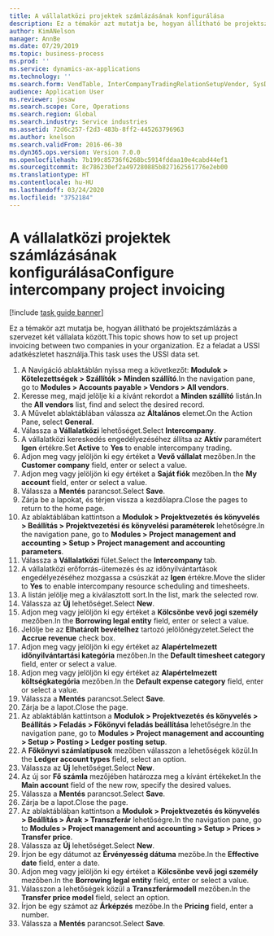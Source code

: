 ```yaml
---
title: A vállalatközi projektek számlázásának konfigurálása
description: Ez a témakör azt mutatja be, hogyan állítható be projektszámlázás a szervezet két vállalata között.
author: KimANelson
manager: AnnBe
ms.date: 07/29/2019
ms.topic: business-process
ms.prod: ''
ms.service: dynamics-ax-applications
ms.technology: ''
ms.search.form: VendTable, InterCompanyTradingRelationSetupVendor, SysDataAreaSelectLookup, ProjParameters, ProjPosting, ProjTransferPrice
audience: Application User
ms.reviewer: josaw
ms.search.scope: Core, Operations
ms.search.region: Global
ms.search.industry: Service industries
ms.assetid: 72d6c257-f2d3-483b-8ff2-445263796963
ms.author: knelson
ms.search.validFrom: 2016-06-30
ms.dyn365.ops.version: Version 7.0.0
ms.openlocfilehash: 7b199c85736f6268bc5914fddaa10e4cabd44ef1
ms.sourcegitcommit: 8c786230ef2a497280885b827162561776e2eb00
ms.translationtype: HT
ms.contentlocale: hu-HU
ms.lasthandoff: 03/24/2020
ms.locfileid: "3752184"
---
```

# <a name="configure-intercompany-project-invoicing"></a><span data-ttu-id="1bba6-103">A vállalatközi projektek számlázásának konfigurálása</span><span class="sxs-lookup"><span data-stu-id="1bba6-103">Configure intercompany project invoicing</span></span>

[!include [task guide banner](../../includes/task-guide-banner.md)]

<span data-ttu-id="1bba6-104">Ez a témakör azt mutatja be, hogyan állítható be projektszámlázás a szervezet két vállalata között.</span><span class="sxs-lookup"><span data-stu-id="1bba6-104">This topic shows how to set up project invoicing between two companies in your organization.</span></span> <span data-ttu-id="1bba6-105">Ez a feladat a USSI adatkészletet használja.</span><span class="sxs-lookup"><span data-stu-id="1bba6-105">This task uses the USSI data set.</span></span>

1. <span data-ttu-id="1bba6-106">A Navigáció ablaktáblán nyissa meg a következőt: **Modulok > Kötelezettségek > Szállítók > Minden szállító**.</span><span class="sxs-lookup"><span data-stu-id="1bba6-106">In the navigation pane, go to **Modules > Accounts payable > Vendors > All vendors**.</span></span>
2. <span data-ttu-id="1bba6-107">Keresse meg, majd jelölje ki a kívánt rekordot a **Minden szállító** listán.</span><span class="sxs-lookup"><span data-stu-id="1bba6-107">In the **All vendors** list, find and select the desired record.</span></span>
3. <span data-ttu-id="1bba6-108">A Művelet ablaktáblában válassza az **Általános** elemet.</span><span class="sxs-lookup"><span data-stu-id="1bba6-108">On the Action Pane, select **General**.</span></span>
4. <span data-ttu-id="1bba6-109">Válassza a **Vállalatközi** lehetőséget.</span><span class="sxs-lookup"><span data-stu-id="1bba6-109">Select **Intercompany**.</span></span>
5. <span data-ttu-id="1bba6-110">A vállalatközi kereskedés engedélyezéséhez állítsa az **Aktív** paramétert **Igen** értékre.</span><span class="sxs-lookup"><span data-stu-id="1bba6-110">Set **Active** to **Yes** to enable intercompany trading.</span></span>
6. <span data-ttu-id="1bba6-111">Adjon meg vagy jelöljön ki egy értéket a **Vevő vállalat** mezőben.</span><span class="sxs-lookup"><span data-stu-id="1bba6-111">In the **Customer company** field, enter or select a value.</span></span>
7. <span data-ttu-id="1bba6-112">Adjon meg vagy jelöljön ki egy értéket a **Saját fiók** mezőben.</span><span class="sxs-lookup"><span data-stu-id="1bba6-112">In the **My account** field, enter or select a value.</span></span>
8. <span data-ttu-id="1bba6-113">Válassza a **Mentés** parancsot.</span><span class="sxs-lookup"><span data-stu-id="1bba6-113">Select **Save**.</span></span>
9. <span data-ttu-id="1bba6-114">Zárja be a lapokat, és térjen vissza a kezdőlapra.</span><span class="sxs-lookup"><span data-stu-id="1bba6-114">Close the pages to return to the home page.</span></span>
10. <span data-ttu-id="1bba6-115">Az ablaktáblában kattintson a **Modulok > Projektvezetés és könyvelés > Beállítás > Projektvezetési és könyvelési paraméterek** lehetőségre.</span><span class="sxs-lookup"><span data-stu-id="1bba6-115">In the navigation pane, go to **Modules > Project management and accounting > Setup > Project management and accounting parameters**.</span></span>
11. <span data-ttu-id="1bba6-116">Válassza a **Vállalatközi** fület.</span><span class="sxs-lookup"><span data-stu-id="1bba6-116">Select the **Intercompany** tab.</span></span>
12. <span data-ttu-id="1bba6-117">A vállalatközi erőforrás-ütemezés és az időnyilvántartások engedélyezéséhez mozgassa a csúszkát az **Igen** értékre.</span><span class="sxs-lookup"><span data-stu-id="1bba6-117">Move the slider to **Yes** to enable intercompany resource scheduling and timesheets.</span></span>
13. <span data-ttu-id="1bba6-118">A listán jelölje meg a kiválasztott sort.</span><span class="sxs-lookup"><span data-stu-id="1bba6-118">In the list, mark the selected row.</span></span>
14. <span data-ttu-id="1bba6-119">Válassza az **Új** lehetőséget.</span><span class="sxs-lookup"><span data-stu-id="1bba6-119">Select **New**.</span></span>
15. <span data-ttu-id="1bba6-120">Adjon meg vagy jelöljön ki egy értéket a **Kölcsönbe vevő jogi személy** mezőben.</span><span class="sxs-lookup"><span data-stu-id="1bba6-120">In the **Borrowing legal entity** field, enter or select a value.</span></span>
16. <span data-ttu-id="1bba6-121">Jelölje be az **Elhatárolt bevételhez** tartozó jelölőnégyzetet.</span><span class="sxs-lookup"><span data-stu-id="1bba6-121">Select the **Accrue revenue** check box.</span></span>
17. <span data-ttu-id="1bba6-122">Adjon meg vagy jelöljön ki egy értéket az **Alapértelmezett időnyilvántartási kategória** mezőben.</span><span class="sxs-lookup"><span data-stu-id="1bba6-122">In the **Default timesheet category** field, enter or select a value.</span></span>
18. <span data-ttu-id="1bba6-123">Adjon meg vagy jelöljön ki egy értéket az **Alapértelmezett költségkategória** mezőben.</span><span class="sxs-lookup"><span data-stu-id="1bba6-123">In the **Default expense category** field, enter or select a value.</span></span>
19. <span data-ttu-id="1bba6-124">Válassza a **Mentés** parancsot.</span><span class="sxs-lookup"><span data-stu-id="1bba6-124">Select **Save**.</span></span>
20. <span data-ttu-id="1bba6-125">Zárja be a lapot.</span><span class="sxs-lookup"><span data-stu-id="1bba6-125">Close the page.</span></span>
21. <span data-ttu-id="1bba6-126">Az ablaktáblán kattintson a **Modulok > Projektvezetés és könyvelés > Beállítás > Feladás > Főkönyvi feladás beállítása** lehetőségre.</span><span class="sxs-lookup"><span data-stu-id="1bba6-126">In the navigation pane, go to **Modules > Project management and accounting > Setup > Posting > Ledger posting setup**.</span></span>
22. <span data-ttu-id="1bba6-127">A **Főkönyvi számlatípusok** mezőben válasszon a lehetőségek közül.</span><span class="sxs-lookup"><span data-stu-id="1bba6-127">In the **Ledger account types** field, select an option.</span></span>
23. <span data-ttu-id="1bba6-128">Válassza az **Új** lehetőséget.</span><span class="sxs-lookup"><span data-stu-id="1bba6-128">Select **New**.</span></span>
24. <span data-ttu-id="1bba6-129">Az új sor **Fő számla** mezőjében határozza meg a kívánt értékeket.</span><span class="sxs-lookup"><span data-stu-id="1bba6-129">In the **Main account** field of the new row, specify the desired values.</span></span>
25. <span data-ttu-id="1bba6-130">Válassza a **Mentés** parancsot.</span><span class="sxs-lookup"><span data-stu-id="1bba6-130">Select **Save**.</span></span>
26. <span data-ttu-id="1bba6-131">Zárja be a lapot.</span><span class="sxs-lookup"><span data-stu-id="1bba6-131">Close the page.</span></span>
27. <span data-ttu-id="1bba6-132">Az ablaktáblában kattintson a **Modulok > Projektvezetés és könyvelés > Beállítás > Árak > Transzferár** lehetőségre.</span><span class="sxs-lookup"><span data-stu-id="1bba6-132">In the navigation pane, go to **Modules > Project management and accounting > Setup > Prices > Transfer price**.</span></span>
28. <span data-ttu-id="1bba6-133">Válassza az **Új** lehetőséget.</span><span class="sxs-lookup"><span data-stu-id="1bba6-133">Select **New**.</span></span>
29. <span data-ttu-id="1bba6-134">Írjon be egy dátumot az **Érvényesség dátuma** mezőbe.</span><span class="sxs-lookup"><span data-stu-id="1bba6-134">In the **Effective date** field, enter a date.</span></span>
30. <span data-ttu-id="1bba6-135">Adjon meg vagy jelöljön ki egy értéket a **Kölcsönbe vevő jogi személy** mezőben.</span><span class="sxs-lookup"><span data-stu-id="1bba6-135">In the **Borrowing legal entity** field, enter or select a value.</span></span>
31. <span data-ttu-id="1bba6-136">Válasszon a lehetőségek közül a **Transzferármodell** mezőben.</span><span class="sxs-lookup"><span data-stu-id="1bba6-136">In the **Transfer price model** field, select an option.</span></span>
32. <span data-ttu-id="1bba6-137">Írjon be egy számot az **Árképzés** mezőbe.</span><span class="sxs-lookup"><span data-stu-id="1bba6-137">In the **Pricing** field, enter a number.</span></span>
33. <span data-ttu-id="1bba6-138">Válassza a **Mentés** parancsot.</span><span class="sxs-lookup"><span data-stu-id="1bba6-138">Select **Save**.</span></span>

